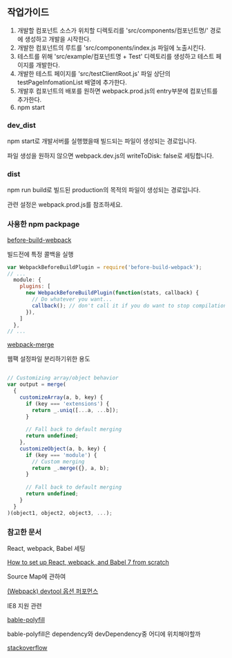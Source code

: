 ## 작업가이드

1. 개발할 컴포넌트 소스가 위치할 디렉토리를 'src/components/컴포넌트명/' 경로에 생성하고 개발을 시작한다.
2. 개발한 컴포넌트의 루트를 'src/components/index.js 파일에 노출시킨다.
3. 테스트를 위해 'src/example/컴포넌트명 + Test' 디렉토리를 생성하고 테스트 페이지를 개발한다.
4. 개발한 테스트 페이지를 'src/testClientRoot.js' 파일 상단의 testPageInfomationList 배열에 추가한다. 
6. 개발후 컴포넌트의 배포를 원하면 webpack.prod.js의 entry부분에 컴포넌트를 추가한다.
5. npm start

### dev_dist

npm start로 개발서버를 실행했을때 빌드되는 파일이 생성되는 경로입니다.

파일 생성을 원하지 않으면 webpack.dev.js의 writeToDisk: false로 세팅합니다.

### dist
 
npm run build로 빌드된 production의 목적의 파일이 생성되는 경로입니다.

관련 설정은 webpack.prod.js를 참조하세요.

### 사용한 npm packpage

[before-build-webpack](https://www.npmjs.com/package/before-build-webpack)

빌드전에 특정 콜백을 실행

```javascript
var WebpackBeforeBuildPlugin = require('before-build-webpack');
// ...
  module: {
    plugins: [
      new WebpackBeforeBuildPlugin(function(stats, callback) {
        // Do whatever you want...
        callback(); // don't call it if you do want to stop compilation
      }),
    ]
  },
// ...

```

[webpack-merge](https://www.npmjs.com/package/webpack-merge)

웹팩 설정파일 분리하기위한 용도

```javascript 

// Customizing array/object behavior
var output = merge(
  {
    customizeArray(a, b, key) {
      if (key === 'extensions') {
        return _.uniq([...a, ...b]);
      }
 
      // Fall back to default merging
      return undefined;
    },
    customizeObject(a, b, key) {
      if (key === 'module') {
        // Custom merging
        return _.merge({}, a, b);
      }
 
      // Fall back to default merging
      return undefined;
    }
  }
)(object1, object2, object3, ...);

```



### 참고한 문서

React, webpack, Babel 세팅

[How to set up React, webpack, and Babel 7 from scratch](https://www.valentinog.com/blog/babel/)

Source Map에 관하여

[(Webpack) devtool 옵션 퍼포먼스](https://perfectacle.github.io/2016/11/14/Webpack-devtool-option-Performance/)

IE8 지원 관련

[bable-polyfill](https://programmingsummaries.tistory.com/401)

bable-polyfill은 dependency와 devDependency중 어디에 위치해야할까

[stackoverflow](https://stackoverflow.com/questions/40143357/do-you-put-babel-and-webpack-in-devdependencies-or-dependencies)